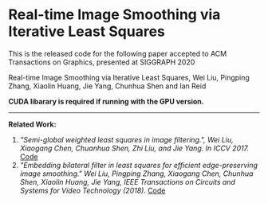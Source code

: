 # Real-time Image Smoothing via Iterative Least Squares
 This is the released code for the following paper accepted to ACM Transactions on Graphics, presented at SIGGRAPH 2020

 Real-time Image Smoothing via Iterative Least Squares, Wei Liu, Pingping Zhang, Xiaolin Huang, Jie Yang, Chunhua Shen and Ian Reid 
 
 **CUDA libarary is required if running with the GPU version.** 
 
 ---------------------------------
 **Related Work:**
 1. *"Semi-global weighted least squares in image filtering.", Wei Liu, Xiaogang Chen, Chuanhua Shen, Zhi Liu, and Jie Yang. In ICCV 2017.* [Code](https://github.com/wliusjtu/Semi-Global-Weighted-Least-Squares-in-Image-Filtering)
 2. *"Embedding bilateral filter in least squares for efficient edge-preserving image smoothing." Wei Liu, Pingping Zhang, Xiaogang Chen, Chunhua Shen, Xiaolin Huang, Jie Yang, IEEE Transactions on Circuits and Systems for Video Technology (2018).* [Code](https://github.com/wliusjtu/Embedding-Bilateral-Filter-in-Least-Squares-for-Efficient-Edge-preserving-Image-Smoothing)
